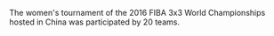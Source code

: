 The women's tournament of the 2016 FIBA 3x3 World Championships hosted in China was participated by 20 teams.
